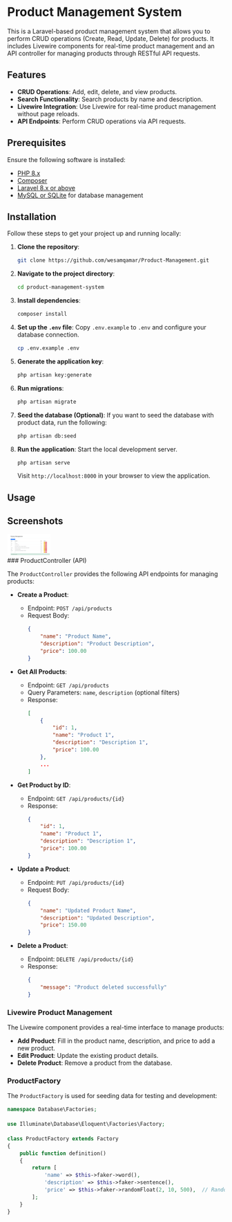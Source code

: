 # Product Management System

This is a Laravel-based product management system that allows you to perform CRUD operations (Create, Read, Update, Delete) for products. It includes Livewire components for real-time product management and an API controller for managing products through RESTful API requests.

## Features

- **CRUD Operations**: Add, edit, delete, and view products.
- **Search Functionality**: Search products by name and description.
- **Livewire Integration**: Use Livewire for real-time product management without page reloads.
- **API Endpoints**: Perform CRUD operations via API requests.

## Prerequisites

Ensure the following software is installed:

- [PHP 8.x](https://www.php.net/)
- [Composer](https://getcomposer.org/)
- [Laravel 8.x or above](https://laravel.com/)
- [MySQL or SQLite](https://www.mysql.com/) for database management

## Installation

Follow these steps to get your project up and running locally:

1. **Clone the repository**:
    ```bash
    git clone https://github.com/wesamqamar/Product-Management.git
    ```

2. **Navigate to the project directory**:
    ```bash
    cd product-management-system
    ```

3. **Install dependencies**:
    ```bash
    composer install
    ```

4. **Set up the `.env` file**:
    Copy `.env.example` to `.env` and configure your database connection.
    ```bash
    cp .env.example .env
    ```

5. **Generate the application key**:
    ```bash
    php artisan key:generate
    ```

6. **Run migrations**:
    ```bash
    php artisan migrate
    ```

7. **Seed the database (Optional)**:
    If you want to seed the database with product data, run the following:
    ```bash
    php artisan db:seed
    ```

8. **Run the application**:
    Start the local development server.
    ```bash
    php artisan serve
    ```
    Visit `http://localhost:8000` in your browser to view the application.

## Usage


## Screenshots

<div>
    <img src="github-contents/sh.png" width="20%"></img> 
</div>
### ProductController (API)

The `ProductController` provides the following API endpoints for managing products:

- **Create a Product**:
    - Endpoint: `POST /api/products`
    - Request Body: 
        ```json
        {
            "name": "Product Name",
            "description": "Product Description",
            "price": 100.00
        }
        ```

- **Get All Products**:
    - Endpoint: `GET /api/products`
    - Query Parameters: `name`, `description` (optional filters)
    - Response:
        ```json
        [
            {
                "id": 1,
                "name": "Product 1",
                "description": "Description 1",
                "price": 100.00
            },
            ...
        ]
        ```

- **Get Product by ID**:
    - Endpoint: `GET /api/products/{id}`
    - Response:
        ```json
        {
            "id": 1,
            "name": "Product 1",
            "description": "Description 1",
            "price": 100.00
        }
        ```

- **Update a Product**:
    - Endpoint: `PUT /api/products/{id}`
    - Request Body:
        ```json
        {
            "name": "Updated Product Name",
            "description": "Updated Description",
            "price": 150.00
        }
        ```

- **Delete a Product**:
    - Endpoint: `DELETE /api/products/{id}`
    - Response:
        ```json
        {
            "message": "Product deleted successfully"
        }
        ```

### Livewire Product Management

The Livewire component provides a real-time interface to manage products:

- **Add Product**: Fill in the product name, description, and price to add a new product.
- **Edit Product**: Update the existing product details.
- **Delete Product**: Remove a product from the database.

### ProductFactory

The `ProductFactory` is used for seeding data for testing and development:

```php
namespace Database\Factories;

use Illuminate\Database\Eloquent\Factories\Factory;

class ProductFactory extends Factory
{
    public function definition()
    {
        return [
            'name' => $this->faker->word(),
            'description' => $this->faker->sentence(),
            'price' => $this->faker->randomFloat(2, 10, 500),  // Random price between 10 and 500
        ];
    }
}
